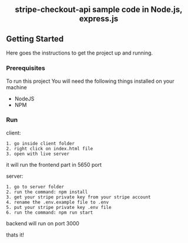 <div align="center">
  <h2 align="center">stripe-checkout-api sample code in Node.js, express.js</h2>
</div>

## Getting Started

Here goes the instructions to get the project up and running.

### Prerequisites

To run this project You will need the following things installed on your machine

- NodeJS
- NPM

### Run 

client: 

    1. go inside client folder
    2. right click on index.html file
    3. open with live server

it will run the frontend part in 5650 port

server:

    1. go to server folder
    2. run the command: npm install
    3. get your stripe private key from your stripe account
    4. rename the .env.example file to .env
    5. put your stripe private key .env file
    6. run the command: npm run start

backend will run on port 3000

thats it!


